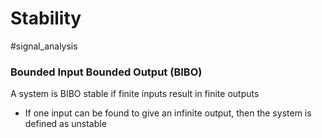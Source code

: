 # Stability
#signal_analysis 
### Bounded Input Bounded Output (BIBO)
A system is BIBO stable if finite inputs result in finite outputs
- If one input can be found to give an infinite output, then the system is defined as unstable